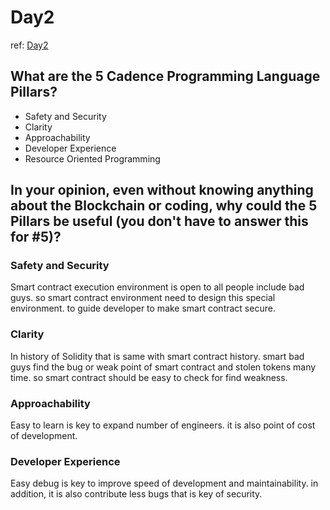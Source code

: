 # Day2

ref: [Day2](https://github.com/emerald-dao/beginner-cadence-course/tree/main/chapter1.0/day2)

## What are the 5 Cadence Programming Language Pillars?

- Safety and Security
- Clarity
- Approachability
- Developer Experience
- Resource Oriented Programming

## In your opinion, even without knowing anything about the Blockchain or coding, why could the 5 Pillars be useful (you don't have to answer this for #5)?

### Safety and Security

Smart contract execution environment is open to all people include bad guys. so smart contract environment need to design this special environment. to guide developer to make smart contract secure.

### Clarity

In history of Solidity that is same with smart contract history. smart bad guys find the bug or weak point of smart contract and stolen tokens many time. so smart contract should be easy to check for find weakness.

### Approachability

Easy to learn is key to expand number of engineers. it is also point of cost of development.

### Developer Experience

Easy debug is key to improve speed of development and maintainability. in addition, it is also contribute less bugs that is key of security.